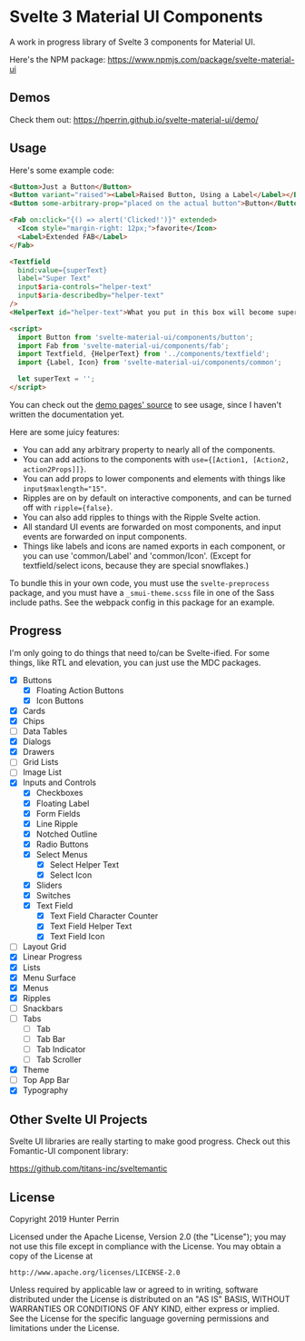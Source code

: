 # Svelte 3 Material UI Components

A work in progress library of Svelte 3 components for Material UI.

Here's the NPM package: https://www.npmjs.com/package/svelte-material-ui

## Demos

Check them out: https://hperrin.github.io/svelte-material-ui/demo/

## Usage

Here's some example code:

```html
<Button>Just a Button</Button>
<Button variant="raised"><Label>Raised Button, Using a Label</Label></Button>
<Button some-arbitrary-prop="placed on the actual button">Button</Button>

<Fab on:click="{() => alert('Clicked!')}" extended>
  <Icon style="margin-right: 12px;">favorite</Icon>
  <Label>Extended FAB</Label>
</Fab>

<Textfield
  bind:value={superText}
  label="Super Text"
  input$aria-controls="helper-text"
  input$aria-describedby="helper-text"
/>
<HelperText id="helper-text">What you put in this box will become super!</HelperText>

<script>
  import Button from 'svelte-material-ui/components/button';
  import Fab from 'svelte-material-ui/components/fab';
  import Textfield, {HelperText} from '../components/textfield';
  import {Label, Icon} from 'svelte-material-ui/components/common';

  let superText = '';
</script>
```

You can check out the [demo pages' source](https://github.com/hperrin/svelte-material-ui/tree/master/demo) to see usage, since I haven't written the documentation yet.

Here are some juicy features:

* You can add any arbitrary property to nearly all of the components.
* You can add actions to the components with `use={[Action1, [Action2, action2Props]]}`.
* You can add props to lower components and elements with things like `input$maxlength="15"`.
* Ripples are on by default on interactive components, and can be turned off with `ripple={false}`.
* You can also add ripples to things with the Ripple Svelte action.
* All standard UI events are forwarded on most components, and input events are forwarded on input components.
* Things like labels and icons are named exports in each component, or you can use 'common/Label' and 'common/Icon'. (Except for textfield/select icons, because they are special snowflakes.)

To bundle this in your own code, you must use the `svelte-preprocess` package, and you must have a `_smui-theme.scss` file in one of the Sass include paths. See the webpack config in this package for an example.

## Progress

I'm only going to do things that need to/can be Svelte-ified. For some things, like RTL and elevation, you can just use the MDC packages.

- [x] Buttons
  - [x] Floating Action Buttons
  - [x] Icon Buttons
- [x] Cards
- [x] Chips
- [ ] Data Tables
- [x] Dialogs
- [x] Drawers
- [ ] Grid Lists
- [ ] Image List
- [x] Inputs and Controls
  - [x] Checkboxes
  - [x] Floating Label
  - [x] Form Fields
  - [x] Line Ripple
  - [x] Notched Outline
  - [x] Radio Buttons
  - [x] Select Menus
    - [x] Select Helper Text
    - [x] Select Icon
  - [x] Sliders
  - [x] Switches
  - [x] Text Field
    - [x] Text Field Character Counter
    - [x] Text Field Helper Text
    - [x] Text Field Icon
- [ ] Layout Grid
- [x] Linear Progress
- [x] Lists
- [x] Menu Surface
- [x] Menus
- [x] Ripples
- [ ] Snackbars
- [ ] Tabs
  - [ ] Tab
  - [ ] Tab Bar
  - [ ] Tab Indicator
  - [ ] Tab Scroller
- [x] Theme
- [ ] Top App Bar
- [x] Typography

## Other Svelte UI Projects

Svelte UI libraries are really starting to make good progress. Check out this Fomantic-UI component library:

https://github.com/titans-inc/sveltemantic

## License

Copyright 2019 Hunter Perrin

Licensed under the Apache License, Version 2.0 (the "License");
you may not use this file except in compliance with the License.
You may obtain a copy of the License at

    http://www.apache.org/licenses/LICENSE-2.0

Unless required by applicable law or agreed to in writing, software
distributed under the License is distributed on an "AS IS" BASIS,
WITHOUT WARRANTIES OR CONDITIONS OF ANY KIND, either express or implied.
See the License for the specific language governing permissions and
limitations under the License.